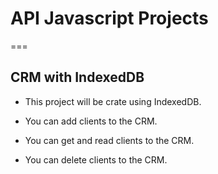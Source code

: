 # API Javascript Projects

===

## CRM with IndexedDB

* This project will be crate using IndexedDB.

* You can add clients to the CRM.

* You can get and read clients to the CRM.

* You can delete clients to the CRM.
